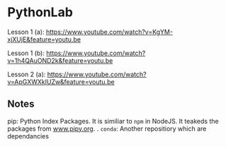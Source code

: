 # PythonLab

Lesson 1 (a): https://www.youtube.com/watch?v=KgYM-xjXUjE&feature=youtu.be

Lesson 1 (b): https://www.youtube.com/watch?v=1h4QAuOND2k&feature=youtu.be

Lesson 2 (a): https://www.youtube.com/watch?v=ApGXWXkIUZw&feature=youtu.be

## Notes

pip: Python Index Packages. It is similiar to `npm` in NodeJS. It teakeds the packages from www.pipy.org. .
`conda`: Another repositiory which are dependancies
